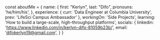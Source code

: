 const aboutMe = {
    name: {
        first: "Kerlyn",
        last: "Difo",
        pronouns: 'he/him/his',
    },
    experience: {
        curr: 'Data Engineer at Columbia University',
        prev: 'LifeSci Campus Ambassador'
    },
    workingOn: 'Side Projects',
    learning: 'How to build a large-scale, high-throughput platforms',
    socials: {
        linkedin: '<https://www.linkedin.com/in/kerlyn-difo-81059b23b/>',
        email: '<difokerlyn19@gmail.com>',
    }
}
